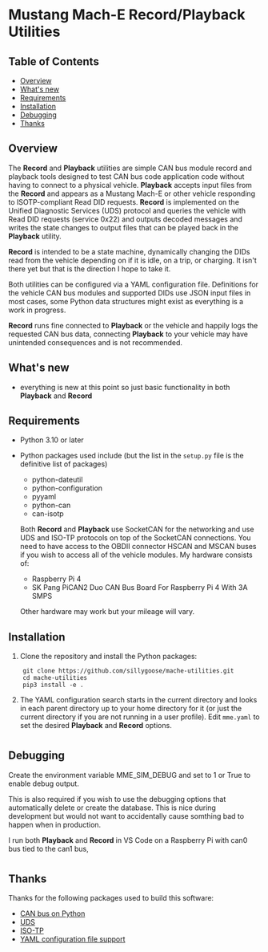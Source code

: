 # **Mustang Mach-E Record/Playback Utilities**

## Table of Contents

- [Overview](#overview)
- [What's new](#whats-new)
- [Requirements](#requirements)
- [Installation](#installation)
- [Debugging](#debugging)
- [Thanks](#thanks)

<a id='overview'></a>

## Overview
The **Record** and **Playback** utilities are simple CAN bus module record and playback tools designed to test CAN bus code application code without having to connect to a physical vehicle.  **Playback** accepts input files from the **Record** and appears as a Mustang Mach-E or other vehicle responding to ISOTP-compliant Read DID requests.  **Record** is implemented on the Unified Diagnostic Services (UDS) protocol and queries the vehicle with Read DID requests (service 0x22) and outputs decoded messages and writes the state changes to output files that can be played back in the **Playback** utility.

**Record** is intended to be a state machine, dynamically changing the DIDs read from the vehicle depending on if it is idle, on a trip, or charging.  It isn't there yet but that is the direction I hope to take it.

Both utilities can be configured via a YAML configuration file.  Definitions for the vehicle CAN bus modules and supported DIDs use JSON input files in most cases, some Python data structures might exist as everything is a work in progress.

**Record** runs fine connected to **Playback** or the vehicle and happily logs the requested CAN bus data, connecting **Playback** to your vehicle may have unintended consequences and is not recommended.


<a id='whats-new'></a>
## What's new
- everything is new at this point so just basic functionality in both **Playback** and **Record**

<a id='requirements'></a>
## Requirements

- Python 3.10 or later
- Python packages used include (but the list in the `setup.py` file is the definitive list of packages)

  - python-dateutil
  - python-configuration
  - pyyaml
  - python-can
  - can-isotp

  Both **Record** and **Playback** use SocketCAN for the networking and use UDS and ISO-TP protocols on top of the SocketCAN connections.  You need to have access to the OBDII connector HSCAN and MSCAN buses if you wish to access all of the vehicle modules.  My hardware consists of:
  - Raspberry Pi 4
  - SK Pang PiCAN2 Duo CAN Bus Board For Raspberry Pi 4 With 3A SMPS

  Other hardware may work but your mileage will vary.


<a id='installation'></a>
## Installation
1.  Clone the repository and install the Python packages:

```
    git clone https://github.com/sillygoose/mache-utilities.git
    cd mache-utilities
    pip3 install -e .
```

2.  The YAML configuration search starts in the current directory and looks in each parent directory up to your home directory for it (or just the current directory if you are not running in a user profile).  Edit `mme.yaml` to set the desired **Playback** and **Record** options.

#
## Debugging
Create the environment variable MME_SIM_DEBUG and set to 1 or True to enable debug output.

This is also required if you wish to use the debugging options that automatically delete or create the database. This is nice during development but would not want to accidentally cause somthing bad to happen when in production.

I run both **Playback** and **Record** in VS Code on a Raspberry Pi with can0 bus tied to the can1 bus,

#
<a id='thanks'></a>
## Thanks

Thanks for the following packages used to build this software:

- [CAN bus on Python](https://github.com/hardbyte/python-can)
- [UDS](https://github.com/pylessard/python-udsoncan)
- [ISO-TP](https://github.com/pylessard/python-can-isotp)
- [YAML configuration file support](https://python-configuration.readthedocs.io)
